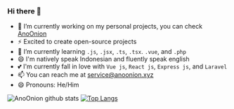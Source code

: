 ### Hi there 👋

<!--
**AnoOnion/AnoOnion** is a ✨ _special_ ✨ repository because its `README.md` (this file) appears on your GitHub profile.

Here are some ideas to get you started:

- 🔭 I’m currently working on ...
- 🌱 I’m currently learning ...
- 👯 I’m looking to collaborate on ...
- 🤔 I’m looking for help with ...
- 💬 Ask me about ...
- 📫 How to reach me: ...
- 😄 Pronouns: ...
- ⚡ Fun fact: ...
-->

- 🔭 I’m currently working on my personal projects, you can check <a href="https://anoonion.xyz">AnoOnion</a>
- ⚡ Excited to create open-source projects
- 🌱 I’m currently learning `.js`, `.jsx`, `.ts`, `.tsx`. `.vue`, and `.php`
- 😄 I'm natively speak Indonesian and fluently speak english
- 💕 I'm currently fall in love with `Vue js`, `React js`, `Express js`, and `Laravel`
- 📫 You can reach me at <a href="mailto:service@anoonion.xyz">service@anoonion.xyz</a>
- 😄 Pronouns: He/Him

![AnoOnion github stats](https://github-readme-stats.vercel.app/api?username=AnoOnion&show_icons=true)
[![Top Langs](https://github-readme-stats.vercel.app/api/top-langs/?username=AnoOnion)](https://github.com/AnoOnion/github-readme-stats)
